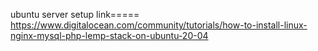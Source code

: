 ubuntu server setup link===== https://www.digitalocean.com/community/tutorials/how-to-install-linux-nginx-mysql-php-lemp-stack-on-ubuntu-20-04